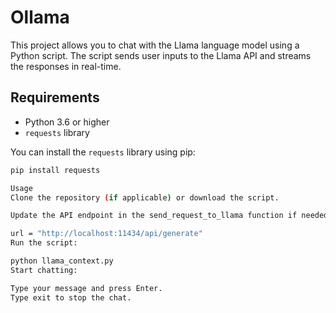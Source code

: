 # Ollama

This project allows you to chat with the Llama language model using a Python script. The script sends user inputs to the Llama API and streams the responses in real-time.

## Requirements

- Python 3.6 or higher
- `requests` library

You can install the `requests` library using pip:

```bash
pip install requests

Usage
Clone the repository (if applicable) or download the script.

Update the API endpoint in the send_request_to_llama function if needed:

url = "http://localhost:11434/api/generate"
Run the script:

python llama_context.py
Start chatting:

Type your message and press Enter.
Type exit to stop the chat.